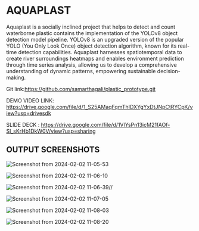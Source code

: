 # AQUAPLAST

Aquaplast is a socially inclined project that helps to detect and count waterborne plastic contains the implementation of the YOLOv8 object detection model pipeline. YOLOv8 is an upgraded version of the popular YOLO (You Only Look Once) object detection algorithm, known for its real-time detection capabilities. 
Aquaplast harnesses spatiotemporal data to create river surroundings heatmaps and enables environment prediction through time series analysis, allowing us to develop a comprehensive understanding of dynamic patterns, empowering sustainable decision-making.

Git link:https://github.com/samarthagali/plastic_prototype.git

DEMO VIDEO LINK: https://drive.google.com/file/d/1_S25AMaqFqmThIDXYgYxDtJNpCtRYCpK/view?usp=drivesdk 

SLIDE DECK : https://drive.google.com/file/d/1VlYsPn13icM21fAOf-Sl_sKrHb1DkW0V/view?usp=sharing


## OUTPUT SCREENSHOTS

![Screenshot from 2024-02-02 11-05-53](https://github.com/samarthagali/Aquaplast/assets/43489355/a32ed296-7b0e-4962-a439-d5b145dc2037)

![Screenshot from 2024-02-02 11-06-10](https://github.com/samarthagali/Aquaplast/assets/43489355/966e5b01-a1f2-4ccc-8209-61da9dc9179d)

![Screenshot from 2024-02-02 11-06-39](https://github.com/samarthagali/Aquaplast/assets/43489355/fb1ce2c5-34dc-4c5e-9d0d-fcade76d6de5)//

![Screenshot from 2024-02-02 11-07-05](https://github.com/samarthagali/Aquaplast/assets/43489355/3365901f-edae-4dbf-be32-1051941e93fb)

![Screenshot from 2024-02-02 11-08-03](https://github.com/samarthagali/Aquaplast/assets/43489355/4302ea2c-50df-451e-a11f-693cc75bf523)

![Screenshot from 2024-02-02 11-08-20](https://github.com/samarthagali/Aquaplast/assets/43489355/87cc03e2-f4ad-4998-af21-861455b20fa5)








